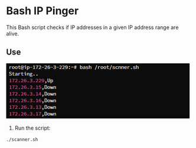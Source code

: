 # Bash IP Pinger

This Bash script checks if IP addresses in a given IP address range are alive.

## Use

![Alt text](image.png)

1. Run the script:

```bash
./scanner.sh
